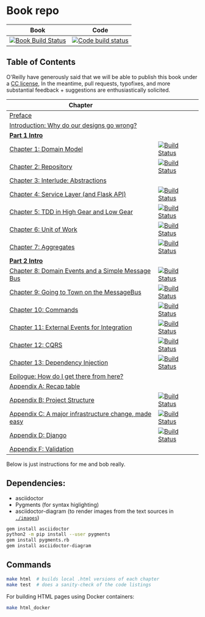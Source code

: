 # Book repo

| Book | Code |
| ---- | ---- |
| [![Book Build Status](https://travis-ci.org/cosmicpython/book.svg?branch=master)](https://travis-ci.org/cosmicpython/book) | [![Code build status](https://travis-ci.org/cosmicpython/code.svg?branch=master)](https://travis-ci.org/cosmicpython/code) |


## Table of Contents

O'Reilly have generously said that we will be able to publish this book under a [CC license](license.txt),
In the meantime, pull requests, typofixes, and more substantial feedback + suggestions are enthusiastically solicited.

| Chapter |       |
| ------- | ----- |
| [Preface](preface.asciidoc) | |
| [Introduction: Why do our designs go wrong?](introduction.asciidoc)| ||
| [**Part 1 Intro**](part1.asciidoc) | |
| [Chapter 1: Domain Model](chapter_01_domain_model.asciidoc) | [![Build Status](https://travis-ci.org/cosmicpython/code.svg?branch=chapter_01_domain_model)](https://travis-ci.org/cosmicpython/code) |
| [Chapter 2: Repository](chapter_02_repository.asciidoc) | [![Build Status](https://travis-ci.org/cosmicpython/code.svg?branch=chapter_02_repository)](https://travis-ci.org/cosmicpython/code) |
| [Chapter 3: Interlude: Abstractions](chapter_03_abstractions.asciidoc) | |
| [Chapter 4: Service Layer (and Flask API)](chapter_04_service_layer.asciidoc) | [![Build Status](https://travis-ci.org/cosmicpython/code.svg?branch=chapter_04_service_layer)](https://travis-ci.org/cosmicpython/code) |
| [Chapter 5: TDD in High Gear and Low Gear](chapter_05_high_gear_low_gear.asciidoc) | [![Build Status](https://travis-ci.org/cosmicpython/code.svg?branch=chapter_05_high_gear_low_gear)](https://travis-ci.org/cosmicpython/code) |
| [Chapter 6: Unit of Work](chapter_06_uow.asciidoc) | [![Build Status](https://travis-ci.org/cosmicpython/code.svg?branch=chapter_06_uow)](https://travis-ci.org/cosmicpython/code) |
| [Chapter 7: Aggregates](chapter_07_aggregate.asciidoc) | [![Build Status](https://travis-ci.org/cosmicpython/code.svg?branch=chapter_07_aggregate)](https://travis-ci.org/cosmicpython/code) |
| [**Part 2 Intro**](part2.asciidoc) | |
| [Chapter 8: Domain Events and a Simple Message Bus](chapter_08_events_and_message_bus.asciidoc) | [![Build Status](https://travis-ci.org/cosmicpython/code.svg?branch=chapter_08_events_and_message_bus)](https://travis-ci.org/cosmicpython/code) |
| [Chapter 9: Going to Town on the MessageBus](chapter_09_all_messagebus.asciidoc) | [![Build Status](https://travis-ci.org/cosmicpython/code.svg?branch=chapter_09_all_messagebus)](https://travis-ci.org/cosmicpython/code) |
| [Chapter 10: Commands](chapter_10_commands.asciidoc) | [![Build Status](https://travis-ci.org/cosmicpython/code.svg?branch=chapter_10_commands)](https://travis-ci.org/cosmicpython/code) |
| [Chapter 11: External Events for Integration](chapter_11_external_events.asciidoc) | [![Build Status](https://travis-ci.org/cosmicpython/code.svg?branch=chapter_11_external_events)](https://travis-ci.org/cosmicpython/code) |
| [Chapter 12: CQRS](chapter_12_cqrs.asciidoc) | [![Build Status](https://travis-ci.org/cosmicpython/code.svg?branch=chapter_12_cqrs)](https://travis-ci.org/cosmicpython/code) |
| [Chapter 13: Dependency Injection](chapter_13_dependency_injection.asciidoc) | [![Build Status](https://travis-ci.org/cosmicpython/code.svg?branch=chapter_13_dependency_injection)](https://travis-ci.org/cosmicpython/code) |
| [Epilogue: How do I get there from here?](epilogue_1_how_to_get_there_from_here.asciidoc) | |
| [Appendix A: Recap table](appendix_ds1_table.asciidoc) | |
| [Appendix B: Project Structure](appendix_project_structure.asciidoc) | [![Build Status](https://travis-ci.org/cosmicpython/code.svg?branch=appendix_project_structure)](https://travis-ci.org/cosmicpython/code) |
| [Appendix C: A major infrastructure change, made easy](appendix_csvs.asciidoc) | [![Build Status](https://travis-ci.org/cosmicpython/code.svg?branch=appendix_csvs)](https://travis-ci.org/cosmicpython/code) |
| [Appendix D: Django](appendix_django.asciidoc) | [![Build Status](https://travis-ci.org/cosmicpython/code.svg?branch=appendix_django)](https://travis-ci.org/cosmicpython/code) |
| [Appendix F: Validation](appendix_validation.asciidoc) | |




Below is just instructions for me and bob really.

## Dependencies:

* asciidoctor
* Pygments (for syntax higlighting)
* asciidoctor-diagram (to render images from the text sources in [`./images`](./images))

```sh
gem install asciidoctor
python2 -m pip install --user pygments
gem install pygments.rb
gem install asciidoctor-diagram
```


## Commands

```sh
make html  # builds local .html versions of each chapter
make test  # does a sanity-check of the code listings
```

For building HTML pages using Docker containers:

```sh
make html_docker
```
